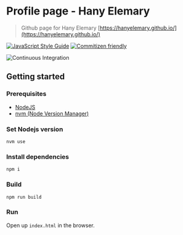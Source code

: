 # Profile page - Hany Elemary
> Github page for Hany Elemary [https://hanyelemary.github.io/](https://hanyelemary.github.io/)

[![JavaScript Style Guide](https://img.shields.io/badge/code_style-standard-brightgreen.svg)](https://standardjs.com)
[![Commitizen friendly](https://img.shields.io/badge/commitizen-friendly-brightgreen.svg)](http://commitizen.github.io/cz-cli/)

![Continuous Integration](https://github.com/hanyelemary/hanyelemary.github.io/workflows/.github/workflows/ci.yml/badge.svg)


## Getting started

### Prerequisites
* [NodeJS](https://nodejs.org/en/)
* [nvm (Node Version Manager)](https://github.com/nvm-sh/nvm)

### Set Nodejs version
```
nvm use
```

### Install dependencies
```
npm i
```

### Build
```
npm run build
```

### Run
Open up `index.html` in the browser.
